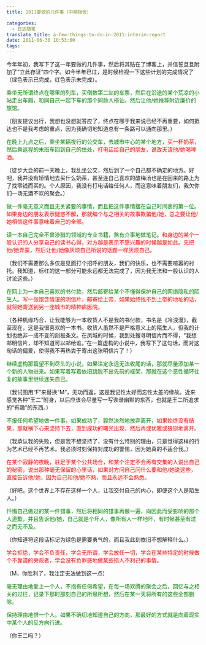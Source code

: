 ```yaml
---
title: 2011要做的几件事（中期报告）

categories:
  - 日志随笔
translate_title: a-few-things-to-do-in-2011-interim-report
date: 2011-06-30 10:53:00
tags:
---
```


今年年初，我写下了这一年要做的几件事，然后将其贴在了博客上，并信誓旦旦附加了“立此存证”四个字。如今半年已过，是时候检视一下这些计划的完成情况了（绿色表示已完成，红色表示未完成）。

<font color='green'>乘坐无所谓终点在哪里的列车，买倒数第二站的车票，然后在沿途的某个荒凉的小站走出车厢，和同自己一起下车的那个同龄人搭讪，然后让他/她推荐附近廉价的旅馆。</font>

（朋友提议出行，我想也没想就答应了，终点在哪于我来说已经不再重要，如何抵达也不是我考虑的重点，因为我确切地知道总有一条路可以通向那里。）

<font color='green'>在晚上九点之后，乘坐某辆夜行的公交车，去城市中心的某个地方，</font><font color='red'>买一杯奶茶，</font><font color='green'>然后乘返程的末班车回到自己的住处，</font><font color='red'>打电话给自己的朋友，说改天请他/她喝啤酒。</font>

（徒步大会的前一天晚上，我乱坐公交，然后到了一个自己都不确定的地方。好吧，我并没有矫情地去买什么奶茶，甚至连自己喜欢的酸梅汤也是在回来的路上为了找零钱而买的。个人原因，我没有打电话给任何人，而这意味着朋友们，我欠你们一场无酒不欢的聚会。）

<font color='green'>做一件毫无意义而且无关紧要的事情，而且把这件事情摆在自己时间表的第一位。</font><font color='red'>如果身边的朋友表示疑惑不解，那就编个与之相关的故事欺骗他/她，总之要让他/她相信这件事意味着自己的全部。</font>

<font color='green'>读一本自己完全不曾涉猎的领域的专业书籍，煞有介事地做笔记。</font><font color='red'>和身边的某个一般认识的人分享自己的读书心得，对方越是表示不感兴趣的时候越是如此。先把他/她弄蒙，然后让他/她像厌烦自己所说的话题一样厌烦自己。</font>

（我们不需要那么多仅是见面打个招呼的朋友，我们的快乐，也不需要喧嚣的衬托。我知道，标红的这一部分可能永远都无法完成了，因为我无法和一般认识的人讨论这些。）

<font color='green'>在网上为一本自己喜欢的书付款，然后邮寄给某个不懂得保护自己的网络隐私的陌生人。</font><font color='red'>写一张饱含情谊的明信片，邮寄给上帝，如果始终找不到上帝的地址的话，就将她寄送到另一座城市的精神病医院。</font>

（各种机缘巧合，让我能够为一本收货人不是我的书付款，书名是《冷浪漫》，截至现在，这是我很喜欢的一本书。收货人虽然不是严格意义上的陌生人，但我的计划也绝非一成不变的刻板条文。在凤城的时候，我到处搜寻明信片而不得，“我想邮明信片，却不知道可以邮给谁。”在一篇虚构的小说中，我写下了这句话，而对这句话的偏爱，使得我不再热衷于寄出这张明信片了！）

<font color='green'>继续虚构那篇望不到尽头的小说，如果注定永远无法收尾的话，那就尽量添加某一个新的人物进来。如果写着写着依旧跳脱不出先前的框架，那就在这个恶性循环往复的故事里继续迷失自己。</font>

（我试图用“F”来替换“M”，无功而返，这是我记性太好而忘性太差的缘故。近来感觉各种“王二”附身，以后应该会尽量写一写诙谐幽默的东西，也就是王二所追求的“有趣”的东西。）

<font color='green'>不报任何希望地做一件事，如果成功了，毅然决然地放弃离开，</font><font color='red'>如果始终没有结果，那就横下心来坚持下去，直到成功的曙光出现，然后再或优雅或狼狈地离开。</font>

（我承认我的失败，但是我不想坚持了，没有什么特别的理由，只是觉得这样的行为艺术已经不再艺术。我必须时刻保持对成功的警惕，因为她真的不适合我。）

<font color='red'>在某个寂静的夜晚，驻足于某个公共场合，和某个注定不会再有交集的人说出自己的秘密，说出那种毫无保留的心里话，如果对方问自己问什么要和他/她说这些，直接告诉他/她，因为自己和他/她不熟，而且永远不会熟悉。</font>

（好吧，这个世界上不存在这样一个人，让我交付自己的内心，即便这个人是陌生人。）

<font color='green'>忏悔自己做过的某一件错事，然后将相同的错事再做一遍，向因此而受影响的那个人道歉，并且告诉他/她，自己就是个坏人，像所有人一样地坏，有时候甚至有过之而无不及。</font>

（你知道将这段话标记为绿色是需要勇气的，而且我此刻依旧不想解释什么。）

<font color='red'>学会拒绝，学会不负责任，学会无所谓，学会放任一切，学会在某些特定的时候做个不靠谱的旁观者，学会没有负罪感地做某些损人不利己的事情。</font>

（M，你胜利了，我注定无法做到这一点）

<font color='green'>毫无理由地爱上一个人，不抱有任何希望，在每一场欢腾的聚会之后，回忆与之相关的过往，记录下那时那刻自己的所思所想，然后在某一天将所有的这些全部删除。

保持理由地恨一个人。如果不确切地知道自己的方向，那最好的方式就是向着现实中某个人的反方向行进。</font>

（你王二吗？）